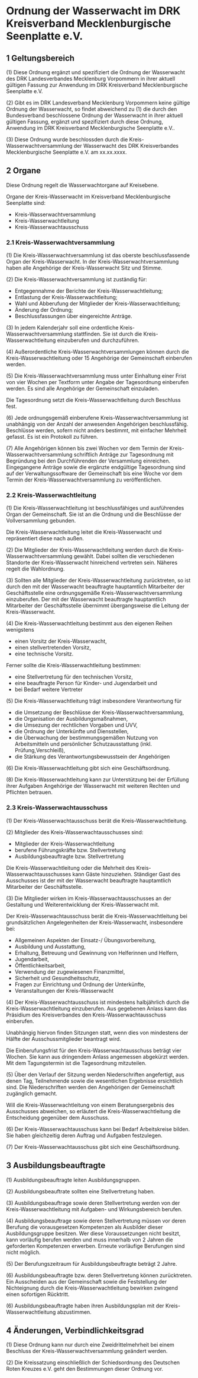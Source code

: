 Ordnung der Wasserwacht im DRK Kreisverband Mecklenburgische Seenplatte e.V.
============================================================================

## 1 Geltungsbereich

(1) Diese Ordnung ergänzt und spezifiziert die Ordnung der Wasserwacht des DRK Landesverbandes Mecklenburg Vorpommern in ihrer aktuell gültigen Fassung zur Anwendung im DRK Kreisverband Mecklenburgische Seenplatte e.V.

(2) Gibt es im DRK Landesverband Mecklenburg Vorpommern keine gültige Ordnung der Wasserwacht, so findet abweichend zu (1) die durch den Bundesverband beschlossene Ordnung der Wasserwacht in ihrer aktuell gültigen Fassung, ergänzt und spezifiziert durch diese Ordnung, Anwendung im DRK Kreisverband Mecklenburgische Seenplatte e.V..

(3) Diese Ordnung wurde beschlossden durch die Kreis-Wasserwachtversammlung der Wasserwacht des DRK Kreisverbandes Mecklenburgische Seenplatte e.V. am xx.xx.xxxx.


## 2 Organe 

Diese Ordnung regelt die Wasserwachtorgane auf Kreisebene.

Organe der Kreis-Wasserwacht im Kreisverband Mecklenburgische Seenplatte sind:

* Kreis-Wasserwachtversammlung
* Kreis-Wasserwachtleitung
* Kreis-Wasserwachtausschuss

### 2.1 Kreis-Wasserwachtversammlung

(1) Die Kreis-Wasserwachtversammlung ist das oberste beschlussfassende Organ der Kreis-Wasserwacht. In der Kreis-Wasserwachtversammlung haben alle Angehörige der Kreis-Wasserwacht Sitz und Stimme.

(2) Die Kreis-Wasserwachtversammlung ist zuständig für:

* Entgegennahme der Berichte der Kreis-Wasserwachtleitung;
* Entlastung der Kreis-Wasserwachtleitung;
* Wahl und Abberufung der Mitglieder der Kreis-Wasserwachtleitung;
* Änderung der Ordnung;
* Beschlussfassungen über eingereichte Anträge.

(3) In jedem Kalenderjahr soll eine ordentliche Kreis-Wasserwachtversammlung stattfinden. Sie ist durch die Kreis-Wasserwachtleitung einzuberufen und durchzuführen.

(4) Außerordentliche Kreis-Wasserwachtversammlungen können durch die Kreis-Wasserwachtleitung oder 15 Angehörige der Gemeinschaft einberufen werden.

(5) Die Kreis-Wasserwachtversammlung muss unter Einhaltung einer Frist von vier Wochen per Textform unter Angabe der Tagesordnung einberufen werden. Es sind alle Angehörige der Gemeinschaft einzuladen.

Die Tagesordnung setzt die Kreis-Wasserwachtleitung durch Beschluss fest.

(6) Jede ordnungsgemäß einberufene Kreis-Wasserwachtversammlung ist unabhängig von der Anzahl der anwesenden Angehörigen beschlussfähig. Beschlüsse werden, sofern nicht anders bestimmt, mit einfacher Mehrheit gefasst. Es ist ein Protokoll zu führen.

(7) Alle Angehörigen können bis zwei Wochen vor dem Termin der Kreis-Wasserwachtversammlung schriftlich Anträge zur Tagesordnung mit Begründung bei den Durchführenden der Versammlung einreichen. Eingegangene Anträge sowie die ergänzte endgültige Tagesordnung sind auf der Verwaltungssoftware der Gemeinschaft bis eine Woche vor dem Termin der Kreis-Wasserwachtversammlung zu veröffentlichen. 

### 2.2 Kreis-Wasserwachtleitung

(1) Die Kreis-Wasserwachtleitung ist beschlussfähiges und ausführendes Organ der Gemeinschaft. Sie ist an die Ordnung und die Beschlüsse der Vollversammlung gebunden.

Die Kreis-Wasserwachtleitung leitet die Kreis-Wasserwacht und repräsentiert diese nach außen.

(2) Die Mitglieder der Kreis-Wasserwachtleitung werden durch die Kreis-Wasserwachtversammlung gewählt. Dabei sollten die verschiedenen Standorte der Kreis-Wasserwacht hinreichend vertreten sein. Näheres regelt die Wahlordnung.

(3) Sollten alle Mitglieder der Kreis-Wasserwachtleitung zurücktreten, so ist durch den mit der Wasserwacht beauftragte hauptamtlich Mitarbeiter der Geschäftsstelle eine ordnungsgemäße Kreis-Wasserwachtversammlung einzuberufen. Der mit der Wasserwacht beauftragte hauptamtlich Mitarbeiter der Geschäftsstelle übernimmt übergangsweise die Leitung der Kreis-Wasserwacht.

(4) Die Kreis-Wasserwachtleitung bestimmt aus den eigenen Reihen wenigstens

* einen Vorsitz der Kreis-Wasserwacht,
* einen stellvertretenden Vorsitz,
* eine technische Vorsitz.

Ferner sollte die Kreis-Wasserwachtleitung bestimmen:

* eine Stellvertretung für den technischen Vorsitz,
* eine beauftragte Person für Kinder- und Jugendarbeit und
* bei Bedarf weitere Vertreter

(5) Die Kreis-Wasserwachtleitung trägt insbesondere Verantwortung für

* die Umsetzung der Beschlüsse der Kreis-Wasserwachtversammlung,
* die Organisation der Ausbildungsmaßnahmen,
* die Umsezung der rechtlichen Vorgaben und UVV,
* die Ordnung der Unterkünfte und Diensstellen,
* die Überwachung der bestimmungsgemäßen Nutzung von Arbeitsmitteln und persönlicher Schutzausstattung (inkl. Prüfung,Verschleiß),
* die Stärkung des Verantwortungsbewusstsein der Angehörigen

(6) Die Kreis-Wasserwachtleitung gibt sich eine Geschäftsordnung.

(8) Die Kreis-Wasserwachtleitung kann zur Unterstützung bei der Erfüllung ihrer Aufgaben Angehörige der Wasserwacht mit weiteren Rechten und Pflichten betrauen.

### 2.3 Kreis-Wasserwachtausschuss

(1) Der Kreis-Wasserwachtausschuss berät die Kreis-Wasserwachtleitung.

(2) Mitglieder des Kreis-Wasserwachtausschusses sind:

* Mitglieder der Kreis-Wasserwachtleitung
* berufene Führungskräfte bzw. Stellvertretung
* Ausbildungsbeauftragte bzw. Stellvertretung

Die Kreis-Wasserwachtleitung oder die Mehrheit des Kreis-Wasserwachtausschusses kann Gäste hinzuziehen. Ständiger Gast des Ausschusses ist der mit der Wasserwacht beauftragte hauptamtlich Mitarbeiter der Geschäftsstelle.

(3) Die Mitglieder wirken im Kreis-Wasserwachtausschusses an der Gestaltung und Weiterentwicklung der Kreis-Wasserwacht mit.

Der Kreis-Wasserwachtausschuss berät die Kreis-Wasserwachtleitung bei grundsätzlichen Angelegenheiten der Kreis-Wasserwacht, insbesondere bei:

* Allgemeinen Aspekten der Einsatz-/ Übungsvorbereitung,
* Ausbildung und Ausstattung,
* Erhaltung, Betreuung und Gewinnung von Helferinnen und Helfern,
* Jugendarbeit,
* Öffentlichkeitsarbeit,
* Verwendung der zugewiesenen Finanzmittel,
* Sicherheit und Gesundheitsschutz,
* Fragen zur Einrichtung und Ordnung der Unterkünfte,
* Veranstaltungen der Kreis-Wasserwacht

(4) Der Kreis-Wasserwachtausschuss ist mindestens halbjährlich durch die Kreis-Wasserwachtleitung einzuberufen. Aus gegebenen Anlass kann das Präsidium des Kreisverbandes den Kreis-Wasserwachtausschuss einberufen.

Unabhängig hiervon finden Sitzungen statt, wenn dies von mindestens der Hälfte der Ausschussmitglieder beantragt wird.

Die Einberufungsfrist für den Kreis-Wasserwachtausschuss beträgt vier Wochen. Sie kann aus dringendem Anlass angemessen abgekürzt werden. Mit dem Tagungstermin ist die Tagesordnung mitzuteilen.

(5) Über den Verlauf der Sitzung werden Niederschriften angefertigt, aus denen Tag, Teilnehmende sowie die wesentlichen Ergebnisse ersichtlich sind. Die Niederschriften werden den Angehörigen der Gemeinschaft zugänglich gemacht.

Will die Kreis-Wasserwachtleitung von einem Beratungsergebnis des Ausschusses abweichen, so erläutert die Kreis-Wasserwachtleitung die Entscheidung gegenüber dem Ausschuss.

(6) Der Kreis-Wasserwachtausschuss kann bei Bedarf Arbeitskreise bilden. Sie haben gleichzeitig deren Auftrag und Aufgaben festzulegen.

(7) Der Kreis-Wasserwachtausschuss gibt sich eine Geschäftsordnung.

## 3 Ausbildungsbeauftragte

(1) Ausbildungsbeauftragte leiten Ausbildungsgruppen.

(2) Ausbildungsbeauftrate sollten eine Stellvertretung haben.

(3) Ausbildungsbeauftrage sowie deren Stellvertretung werden von der Kreis-Wasserwachtleitung mit Aufgaben- und Wirkungsbereich berufen.

(4) Ausbildungsbeauftrage sowie deren Stellvertretung müssen vor deren Berufung die vorausgesetzen Kompetenzen als Ausbilder dieser Ausbildungsgruppe besitzen. Wer diese Voraussetzungen nicht besitzt, kann vorläufig berufen werden und muss innerhalb von 2 Jahren die geforderten Kompetenzen erwerben. Erneute vorläufige Berufungen sind nicht möglich.

(5) Der Berufungszeitraum für Ausbildungsbeuftragte beträgt 2 Jahre.

(6) Ausbildungsbeauftragte bzw. deren Stellvertretung können zurücktreten. Ein Ausscheiden aus der Gemeinschaft sowie die Feststellung der Nichteignung durch die Kreis-Wasserwachtleitung bewirken zwingend einen sofortigen Rücktritt.

(6) Ausbildungsbeauftragte haben ihren Ausbildungsplan mit der Kreis-Wasserwachtleitung abzustimmen.

## 4 Änderungen, Verbindlichkeitsgrad

(1) Diese Ordnung kann nur durch eine Zweidrittelmehrheit bei einem Beschluss der Kreis-Wasserwachtversammlung geändert werden.

(2) Die Kreissatzung einschließlich der Schiedsordnung des Deutschen Roten Kreuzes e.V. geht den Bestimmungen dieser Ordnung vor.


